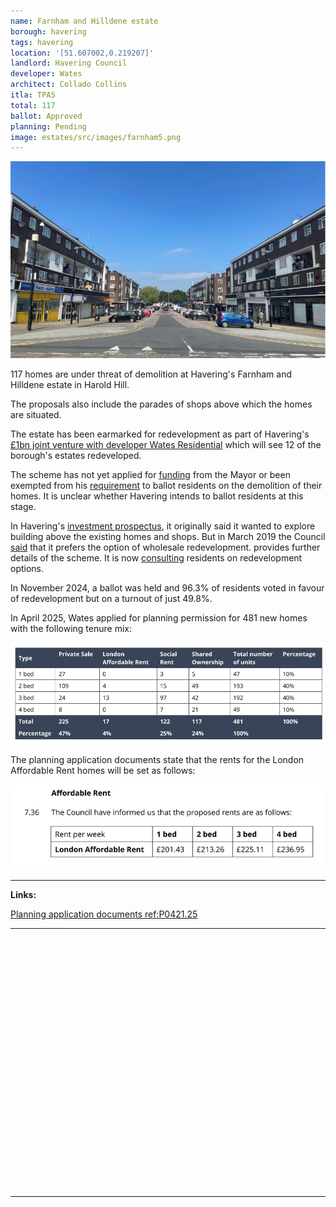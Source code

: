 ```yaml
---
name: Farnham and Hilldene estate 
borough: havering
tags: havering
location: '[51.607002,0.219207]'
landlord: Havering Council
developer: Wates
architect: Collado Collins
itla: TPAS
total: 117
ballot: Approved
planning: Pending
image: estates/src/images/farnham5.png
---
```

![Farnham Hilldene estate image](src/images/farnham5.png)

117 homes are under threat of demolition at Havering's Farnham and Hilldene estate in Harold Hill. 

The proposals also include the parades of shops above which the homes are situated.

The estate has been earmarked for redevelopment as part of Havering's [£1bn joint venture with developer Wates Residential](https://www.wates.co.uk/articles/case-study/borough-of-havering-housing-redevelopment/) which will see 12 of the borough's estates redeveloped.

The scheme has not yet applied for [funding](/approved/funding) from the Mayor or been exempted from his [requirement](/approved/ballotexemptions) to ballot residents on the demolition of their homes. It is unclear whether Havering intends to ballot residents at this stage.

In Havering's [investment prospectus](https://www.investinhavering.co.uk/wp-content/uploads/2017/03/Vision-interactive-map.pdf), it originally said it wanted to explore building above the existing homes and shops. But in March 2019 the Council [said](https://www.romfordrecorder.co.uk/news/havering-council-plans-for-regeneration-in-harold-hill-1-5944449) that it prefers the option of wholesale redevelopment. provides further details of the scheme. It is now [consulting](https://www.havering.gov.uk/news/article/722/harold_hill_residents_encouraged_to_share_views_on_regeneration_project) residents on redevelopment options.

In November 2024, a ballot was held and 96.3% of residents voted in favour of redevelopment but on a turnout of just 49.8%.

In April 2025, Wates applied for planning permission for 481 new homes with the following tenure mix:

![Farnham Hilldene tenure mix](src/images/farnhamtenure.png)

The planning application documents state that the rents for the London Affordable Rent homes will be set as follows:

![Farnham Benchmarks](src/images/farnhambenchmarks.png)

---

__Links:__

[Planning application documents ref:P0421.25](https://development.havering.gov.uk/OcellaWeb/planningDetails?reference=P0421.25&from=planningSearch)

---

<!------------THE CODE BELOW RENDERS THE MAP - DO NOT EDIT! ---------------------------->

<div id="map" style="width: 100%; height: 400px;"></div>

<script>
  var map = L.map('map').setView({{ location }}, 13);
  L.tileLayer('https://tile.openstreetmap.org/{z}/{x}/{y}.png', {
  maxZoom: 19,
attribution: '&copy; <a href="http://www.openstreetmap.org/copyright">OpenStreetMap</a>'
}).addTo(map);
var circle = L.circle({{ location }}, {
    color: 'red',
    fillColor: '#f03',
    fillOpacity: 0.5,
    radius: 500
}).addTo(map);
</script>

---


